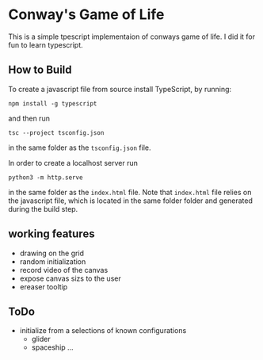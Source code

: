 # Conway's Game of Life

This is a simple tpescript implementaion of conways game of life.
I did it for fun to learn typescript.

## How to Build
To create a javascript file from source install
TypeScript, by running:
```
npm install -g typescript
```
and then run
```
tsc --project tsconfig.json
```
in the same folder as the `tsconfig.json` file.

In order to create a localhost server
run
```
python3 -m http.serve
```
in the same folder as the `index.html` file.
Note that `index.html` file relies on the javascript file, which is located in the same folder folder and generated during the
build step.

## working features
- drawing on the grid
- random initialization
- record video of the canvas
- expose canvas sizs to the user
- ereaser tooltip

## ToDo
- initialize from a selections of known configurations 
    - glider 
    - spaceship 
    ...

